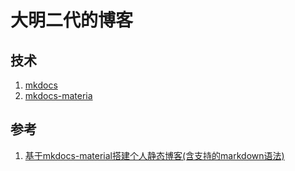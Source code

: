 # 大明二代的博客

## 技术

1. [mkdocs](https://www.mkdocs.org/user-guide/styling-your-docs/#overriding-template-blocks)
2. [mkdocs-materia](https://squidfunk.github.io/mkdocs-material/getting-started/)

## 参考

1. [基于mkdocs-material搭建个人静态博客(含支持的markdown语法)](https://cyent.github.io/markdown-with-mkdocs-material/)